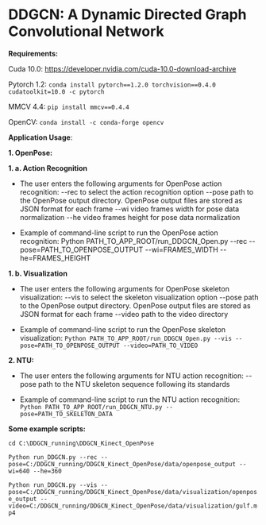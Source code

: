 # DDGCN: A Dynamic Directed Graph Convolutional Network 


**Requirements:**

Cuda 10.0:
https://developer.nvidia.com/cuda-10.0-download-archive

Pytorch 1.2:
```conda install pytorch==1.2.0 torchvision==0.4.0 cudatoolkit=10.0 -c pytorch```

MMCV 4.4:
```pip install mmcv==0.4.4```

OpenCV:
```conda install -c conda-forge opencv```

**Application Usage**:

**1. OpenPose:**

 **1. a.  Action Recognition**

  - The user enters the following arguments for OpenPose action recognition:
   --rec   to select the action recognition option
   --pose  path to the OpenPose output directory. OpenPose output files are stored as JSON format for each frame
   --wi    video frames width for pose data normalization
   --he    video frames height for pose data normalization

  - Example of command-line script to run the OpenPose action recognition:
    Python PATH_TO_APP_ROOT/run_DDGCN_Open.py --rec --pose=PATH_TO_OPENPOSE_OUTPUT --wi=FRAMES_WIDTH --he=FRAMES_HEIGHT

  **1. b.  Visualization**

  - The user enters the following arguments for OpenPose skeleton visualization:
   --vis    to select the skeleton visualization option
   --pose   path to the OpenPose output directory. OpenPose output files are stored as JSON format for each frame
   --video  path to the video directory

  - Example of command-line script to run the OpenPose skeleton visualization:
    ```Python PATH_TO_APP_ROOT/run_DDGCN_Open.py --vis --pose=PATH_TO_OPENPOSE_OUTPUT --video=PATH_TO_VIDEO```

**2. NTU:**
 - The user enters the following arguments for NTU action recognition:
   --pose  path to the NTU skeleton sequence following its standards

 - Example of command-line script to run the NTU action recognition:
   ```Python PATH_TO_APP_ROOT/run_DDGCN_NTU.py --pose=PATH_TO_SKELETON_DATA```
  
**Some example scripts:**

```cd C:\DDGCN_running\DDGCN_Kinect_OpenPose```

```Python run_DDGCN.py --rec --pose=C:/DDGCN_running/DDGCN_Kinect_OpenPose/data/openpose_output --wi=640 --he=360```

```Python run_DDGCN.py --vis --pose=C:/DDGCN_running/DDGCN_Kinect_OpenPose/data/visualization/openpose_output --video=C:/DDGCN_running/DDGCN_Kinect_OpenPose/data/visualization/gulf.mp4```
